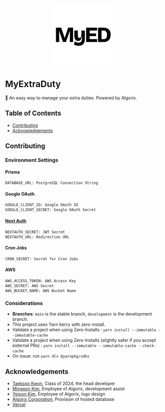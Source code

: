<p align="center">
    <a href="https://myextraduty.com"><img style="width: 200px; height: 200px;" src="https://github.com/YTG2G3/myextraduty/blob/development/public/myed_logo_light.png?raw=true" /></a>
</p>

# MyExtraDuty

📅 An easy way to manage your extra duties. Powered by Algorix.

## Table of Contents

- [Contributing](#contributing)
- [Acknowledgements](#acknowledgements)

## Contributing

### Environment Settings

#### Prisma

```
DATABASE_URL: PostgreSQL Connection String
```

#### Google OAuth

```
GOOGLE_CLIENT_ID: Google OAuth ID
GOOGLE_CLIENT_SECRET: Google OAuth Secret
```

#### [Next Auth](https://next-auth.js.org/configuration/options)

```
NEXTAUTH_SECRET: JWT Secret
NEXTAUTH_URL: Redirection URL
```

#### Cron Jobs

```
CRON_SECRET: Secret for Cron Jobs
```

#### AWS

```
AWS_ACCESS_TOKEN: AWS Access Key
AWS_SECRET: AWS Secret
AWS_BUCKET_NAME: AWS Bucket Name
```

### Considerations

- **Branches**: `main` is the stable branch, `development` is the development branch.
- This project uses Yarn berry with zero-install.
- Validate a project when using Zero-Installs : `yarn install --immutable --immutable-cache`
- Validate a project when using Zero-Installs (slightly safer if you accept external PRs) : `yarn install --immutable --immutable-cache --check-cache`
- On issue: run `yarn dlx @yarnpkg/sdks`

## Acknowledgements

- [Taeksoo Kwon](https://github.com/YTG2G3), Class of 2024, the head developer
- [Mingeon Kim](https://github.com/issac4892), Employee of Algorix, development assist
- [Yejoon Kim](https://github.com/unsignd), Employee of Algorix, logo design
- [Algorix Corporation](https://github.com/algorix-corp), Provision of hosted database
- [Vercel](https://vercel.com)
